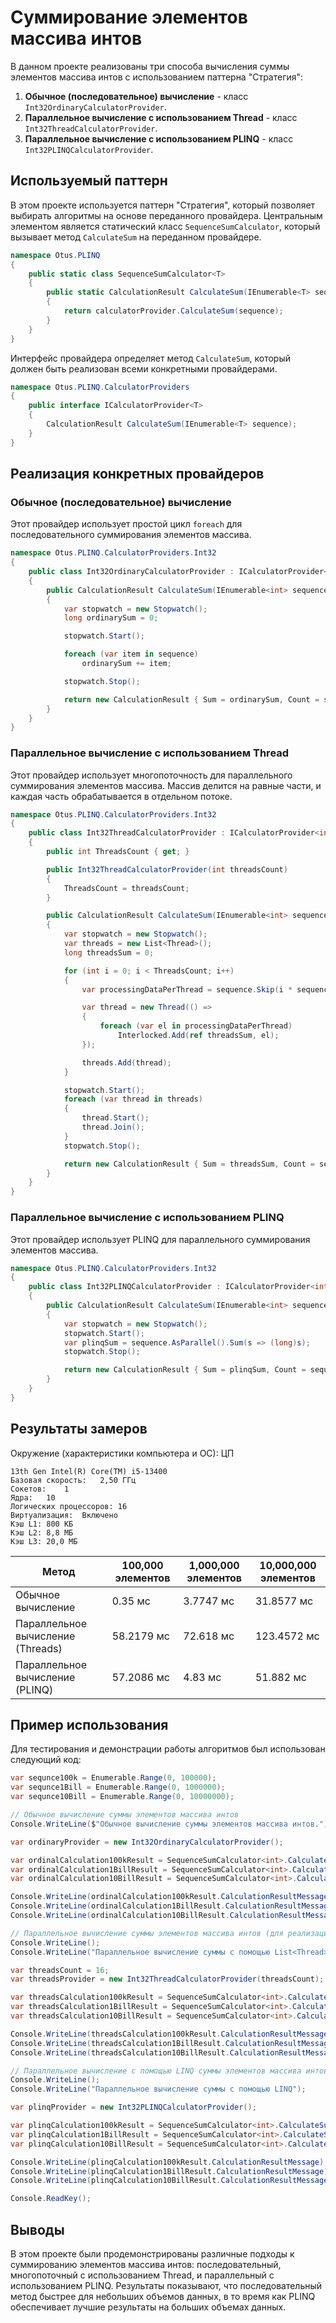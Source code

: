 
# Суммирование элементов массива интов

В данном проекте реализованы три способа вычисления суммы элементов массива интов с использованием паттерна "Стратегия":

1. **Обычное (последовательное) вычисление** - класс `Int32OrdinaryCalculatorProvider`.
2. **Параллельное вычисление с использованием Thread** - класс `Int32ThreadCalculatorProvider`.
3. **Параллельное вычисление с использованием PLINQ** - класс `Int32PLINQCalculatorProvider`.

## Используемый паттерн

В этом проекте используется паттерн "Стратегия", который позволяет выбирать алгоритмы на основе переданного провайдера. Центральным элементом является статический класс `SequenceSumCalculator`, который вызывает метод `CalculateSum` на переданном провайдере.

```csharp
namespace Otus.PLINQ
{
    public static class SequenceSumCalculator<T>
    {
        public static CalculationResult CalculateSum(IEnumerable<T> sequence, ICalculatorProvider<T> calculatorProvider) 
        {
            return calculatorProvider.CalculateSum(sequence);
        }
    }
}
```

Интерфейс провайдера определяет метод `CalculateSum`, который должен быть реализован всеми конкретными провайдерами.

```csharp
namespace Otus.PLINQ.CalculatorProviders
{
    public interface ICalculatorProvider<T>
    {
        CalculationResult CalculateSum(IEnumerable<T> sequence);
    }
}
```

## Реализация конкретных провайдеров

### Обычное (последовательное) вычисление

Этот провайдер использует простой цикл `foreach` для последовательного суммирования элементов массива.

```csharp
namespace Otus.PLINQ.CalculatorProviders.Int32
{
    public class Int32OrdinaryCalculatorProvider : ICalculatorProvider<int>
    {
        public CalculationResult CalculateSum(IEnumerable<int> sequence)
        {
            var stopwatch = new Stopwatch();
            long ordinarySum = 0;

            stopwatch.Start();

            foreach (var item in sequence)
                ordinarySum += item;

            stopwatch.Stop();

            return new CalculationResult { Sum = ordinarySum, Count = sequence.Count(), Duration = stopwatch.Elapsed };
        }
    }
}
```

### Параллельное вычисление с использованием Thread

Этот провайдер использует многопоточность для параллельного суммирования элементов массива. Массив делится на равные части, и каждая часть обрабатывается в отдельном потоке.

```csharp
namespace Otus.PLINQ.CalculatorProviders.Int32
{
    public class Int32ThreadCalculatorProvider : ICalculatorProvider<int>
    {
        public int ThreadsCount { get; }

        public Int32ThreadCalculatorProvider(int threadsCount)
        {
            ThreadsCount = threadsCount;
        }

        public CalculationResult CalculateSum(IEnumerable<int> sequence)
        {
            var stopwatch = new Stopwatch();
            var threads = new List<Thread>();
            long threadsSum = 0;

            for (int i = 0; i < ThreadsCount; i++)
            {
                var processingDataPerThread = sequence.Skip(i * sequence.Count() / ThreadsCount).Take(sequence.Count() / ThreadsCount);

                var thread = new Thread(() =>
                {
                    foreach (var el in processingDataPerThread)
                        Interlocked.Add(ref threadsSum, el);
                });

                threads.Add(thread);
            }

            stopwatch.Start();
            foreach (var thread in threads)
            {
                thread.Start();
                thread.Join();
            }
            stopwatch.Stop();

            return new CalculationResult { Sum = threadsSum, Count = sequence.Count(), Duration = stopwatch.Elapsed };
        }
    }
}
```

### Параллельное вычисление с использованием PLINQ

Этот провайдер использует PLINQ для параллельного суммирования элементов массива.

```csharp
namespace Otus.PLINQ.CalculatorProviders.Int32
{
    public class Int32PLINQCalculatorProvider : ICalculatorProvider<int>
    {
        public CalculationResult CalculateSum(IEnumerable<int> sequence)
        {
            var stopwatch = new Stopwatch();
            stopwatch.Start();
            var plinqSum = sequence.AsParallel().Sum(s => (long)s);
            stopwatch.Stop();

            return new CalculationResult { Sum = plinqSum, Count = sequence.Count(), Duration = stopwatch.Elapsed };
        }
    }
}
```

## Результаты замеров

Окружение (характеристики компьютера и ОС): ЦП

	13th Gen Intel(R) Core(TM) i5-13400
	Базовая скорость:	2,50 ГГц
	Сокетов:	1
	Ядра:	10
	Логических процессоров:	16
	Виртуализация:	Включено
	Кэш L1:	800 КБ
	Кэш L2:	8,8 МБ
	Кэш L3:	20,0 МБ


| Метод                               | 100,000 элементов | 1,000,000 элементов | 10,000,000 элементов |
|-------------------------------------|-------------------|---------------------|----------------------|
| Обычное вычисление                  | 0.35 мс           | 3.7747 мс           | 31.8577 мс           |
| Параллельное вычисление (Threads)   | 58.2179 мс        | 72.618 мс           | 123.4572 мс          |
| Параллельное вычисление (PLINQ)     | 57.2086 мс        | 4.83 мс             | 51.882 мс            |

## Пример использования

Для тестирования и демонстрации работы алгоритмов был использован следующий код:

```csharp
var sequnce100k = Enumerable.Range(0, 100000);
var sequnce1Bill = Enumerable.Range(0, 1000000);
var sequnce10Bill = Enumerable.Range(0, 10000000);

// Обычное вычисление суммы элементов массива интов
Console.WriteLine($"Обычное вычисление суммы элементов массива интов.");

var ordinaryProvider = new Int32OrdinaryCalculatorProvider();

var ordinalCalculation100kResult = SequenceSumCalculator<int>.CalculateSum(sequnce100k, ordinaryProvider);
var ordinalCalculation1BillResult = SequenceSumCalculator<int>.CalculateSum(sequnce1Bill, ordinaryProvider);
var ordinalCalculation10BillResult = SequenceSumCalculator<int>.CalculateSum(sequnce10Bill, ordinaryProvider);

Console.WriteLine(ordinalCalculation100kResult.CalculationResultMessage);
Console.WriteLine(ordinalCalculation1BillResult.CalculationResultMessage);
Console.WriteLine(ordinalCalculation10BillResult.CalculationResultMessage);

// Параллельное вычисление суммы элементов массива интов (для реализации использовать Thread, например List)
Console.WriteLine();
Console.WriteLine("Параллельное вычисление суммы с помощью List<Thread>");

var threadsCount = 16;
var threadsProvider = new Int32ThreadCalculatorProvider(threadsCount);

var threadsCalculation100kResult = SequenceSumCalculator<int>.CalculateSum(sequnce100k, threadsProvider);
var threadsCalculation1BillResult = SequenceSumCalculator<int>.CalculateSum(sequnce1Bill, threadsProvider);
var threadsCalculation10BillResult = SequenceSumCalculator<int>.CalculateSum(sequnce10Bill, threadsProvider);

Console.WriteLine(threadsCalculation100kResult.CalculationResultMessage);
Console.WriteLine(threadsCalculation1BillResult.CalculationResultMessage);
Console.WriteLine(threadsCalculation10BillResult.CalculationResultMessage);

// Параллельное вычисление с помощью LINQ суммы элементов массива интов
Console.WriteLine();
Console.WriteLine("Параллельное вычисление суммы с помощью LINQ");

var plinqProvider = new Int32PLINQCalculatorProvider();

var plinqCalculation100kResult = SequenceSumCalculator<int>.CalculateSum(sequnce100k, plinqProvider);
var plinqCalculation1BillResult = SequenceSumCalculator<int>.CalculateSum(sequnce1Bill, plinqProvider);
var plinqCalculation10BillResult = SequenceSumCalculator<int>.CalculateSum(sequnce10Bill, plinqProvider);

Console.WriteLine(plinqCalculation100kResult.CalculationResultMessage);
Console.WriteLine(plinqCalculation1BillResult.CalculationResultMessage);
Console.WriteLine(plinqCalculation10BillResult.CalculationResultMessage);

Console.ReadKey();
```

## Выводы

В этом проекте были продемонстрированы различные подходы к суммированию элементов массива интов: последовательный, многопоточный с использованием Thread, и параллельный с использованием PLINQ. Результаты показывают, что последовательный метод быстрее для небольших объемов данных, в то время как PLINQ обеспечивает лучшие результаты на больших объемах данных.

